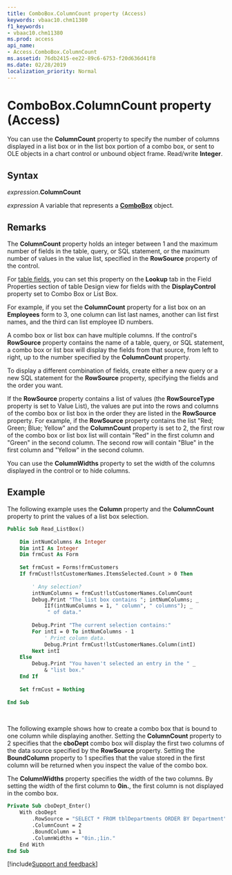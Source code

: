 ```yaml
---
title: ComboBox.ColumnCount property (Access)
keywords: vbaac10.chm11380
f1_keywords:
- vbaac10.chm11380
ms.prod: access
api_name:
- Access.ComboBox.ColumnCount
ms.assetid: 76db2415-ee22-89c6-6753-f20d636d41f8
ms.date: 02/28/2019
localization_priority: Normal
---
```



# ComboBox.ColumnCount property (Access)

You can use the **ColumnCount** property to specify the number of columns displayed in a list box or in the list box portion of a combo box, or sent to OLE objects in a chart control or unbound object frame. Read/write **Integer**.


## Syntax

_expression_.**ColumnCount**

_expression_ A variable that represents a **[ComboBox](Access.ComboBox.md)** object.


## Remarks

The **ColumnCount** property holds an integer between 1 and the maximum number of fields in the table, query, or SQL statement, or the maximum number of values in the value list, specified in the **RowSource** property of the control.

For [table fields](overview/table-field.md), you can set this property on the **Lookup** tab in the Field Properties section of table Design view for fields with the **DisplayControl** property set to Combo Box or List Box.

For example, if you set the **ColumnCount** property for a list box on an **Employees** form to 3, one column can list last names, another can list first names, and the third can list employee ID numbers.

A combo box or list box can have multiple columns. If the control's **RowSource** property contains the name of a table, query, or SQL statement, a combo box or list box will display the fields from that source, from left to right, up to the number specified by the **ColumnCount** property.

To display a different combination of fields, create either a new query or a new SQL statement for the **RowSource** property, specifying the fields and the order you want.

If the **RowSource** property contains a list of values (the **RowSourceType** property is set to Value List), the values are put into the rows and columns of the combo box or list box in the order they are listed in the **RowSource** property. For example, if the **RowSource** property contains the list "Red; Green; Blue; Yellow" and the **ColumnCount** property is set to 2, the first row of the combo box or list box list will contain "Red" in the first column and "Green" in the second column. The second row will contain "Blue" in the first column and "Yellow" in the second column.

You can use the **ColumnWidths** property to set the width of the columns displayed in the control or to hide columns.


## Example

The following example uses the **Column** property and the **ColumnCount** property to print the values of a list box selection.

```vb
Public Sub Read_ListBox() 
 
    Dim intNumColumns As Integer 
    Dim intI As Integer 
    Dim frmCust As Form 
 
    Set frmCust = Forms!frmCustomers 
    If frmCust!lstCustomerNames.ItemsSelected.Count > 0 Then 
 
        ' Any selection? 
        intNumColumns = frmCust!lstCustomerNames.ColumnCount 
        Debug.Print "The list box contains "; intNumColumns; _ 
            IIf(intNumColumns = 1, " column", " columns"); _ 
             " of data." 
 
        Debug.Print "The current selection contains:" 
        For intI = 0 To intNumColumns - 1 
            ' Print column data. 
            Debug.Print frmCust!lstCustomerNames.Column(intI) 
        Next intI 
    Else 
        Debug.Print "You haven't selected an entry in the " _ 
            & "list box." 
    End If 
 
    Set frmCust = Nothing 
 
End Sub
```

<br/>

The following example shows how to create a combo box that is bound to one column while displaying another. Setting the **ColumnCount** property to 2 specifies that the **cboDept** combo box will display the first two columns of the data source specified by the **RowSource** property. Setting the **BoundColumn** property to 1 specifies that the value stored in the first column will be returned when you inspect the value of the combo box.

The **ColumnWidths** property specifies the width of the two columns. By setting the width of the first column to **0in.**, the first column is not displayed in the combo box.

```vb
Private Sub cboDept_Enter()
    With cboDept
        .RowSource = "SELECT * FROM tblDepartments ORDER BY Department"
        .ColumnCount = 2
        .BoundColumn = 1
        .ColumnWidths = "0in.;1in."
    End With
End Sub
```




[!include[Support and feedback](~/includes/feedback-boilerplate.md)]
